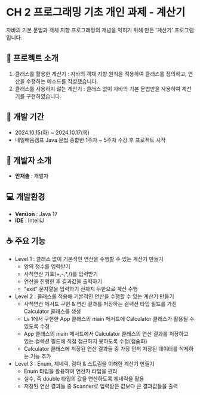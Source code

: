 # CH 2 프로그래밍 기초 개인 과제 - 계산기
자바의 기본 문법과 객체 지향 프로그래밍의 개념을 익히기 위해 만든 '계산기' 프로그램입니다.
## 🤩 프로젝트 소개
1. 클래스를 활용한 계산기 : 자바의 객체 지향 원칙을 적용하여 클래스를 정의하고, 연산을 수행하는 메소드를 작성했습니다.
2. 클래스를 사용하지 않는 계산기 : 클래스 없이 자바의 기본 문법만을 사용하여 계산기를 구현하였습니다.

## 🤪 개발 기간
- 2024.10.15(화) ~ 2024.10.17(목)
- 내일배움캠프 Java 문법 종합반 1주차 ~ 5주차 수강 후 프로젝트 시작

## 🥳 개발자 소개
- **안재솔** : 개발자

## 💻 개발환경
- **Version** : Java 17
- **IDE** : IntelliJ

## ☕️ 주요 기능
- Level 1 : 클래스 없이 기본적인 연산을 수행할 수 있는 계산기 만들기
  - 양의 정수를 입력받기
  - 사칙연산 기호(+,-,*,/)를 입력받기
  - 연산을 진행한 후 결과값을 출력하기
  - "exit" 문자열을 입력하기 전까지 무한으로 계산 수행
- Level 2 : 클래스를 적용해 기본적인 연산을 수행할 수 있는 계산기 만들기
  - 사칙연산 메서드 구현 & 연산 결과를 저장하는 컬렉션 타입 필드를 가진 Calculator 클래스를 생성
  - Lv 1에서 구현한 App 클래스의 main 메서드에 Calculator 클래스가 활용될 수 있도록 수정
  - App 클래스의 main 메서드에서 Calculator 클래스의 연산 결과를 저장하고 있는 컬렉션 필드에 직접 접근하지 못하도록 수정(캡슐화)
  - Calculator 클래스에 저장된 연산 결과들 중 가장 먼저 저장된 데이터를 삭제하는 기능 추가
- Level 3 : Enum, 제네릭, 람다 & 스트림을 이해한 계산기 만들기
  - Enum 타입을 활용하여 연산자 타입을 관리
  - 실수, 즉 double 타입의 값을 연산하도록 제네릭을 활용
  - 저장된 연산 결과들 중 Scanner로 입력받은 값보다 큰 결과값들을 출력














